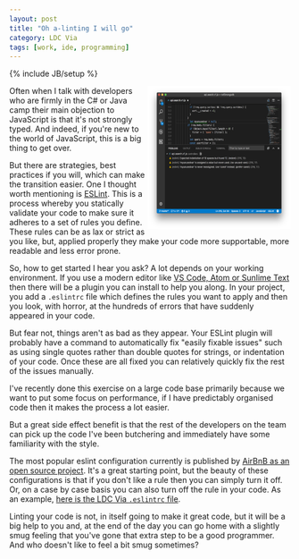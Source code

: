 ```yaml
---
layout: post
title: "Oh a-linting I will go"
category: LDC Via
tags: [work, ide, programming]
---
```

{% include JB/setup %}
<div class="blog-header">
  <img src="/assets/img/blog/eslint.png" alt="Header image: ESLint" title="Header image: ESLint" width="256px" height="256px" style="float: right;" />
</div>

Often when I talk with developers who are firmly in the C# or Java camp their main objection to JavaScript is that it's not strongly typed. And indeed, if you're new to the world of JavaScript, this is a big thing to get over. 

But there are strategies, best practices if you will, which can make the transition easier. One I thought worth mentioning is [ESLint](https://eslint.org/). This is a process whereby you statically validate your code to make sure it adheres to a set of rules you define. These rules can be as lax or strict as you like, but, applied properly they make your code more supportable, more readable and less error prone. 

So, how to get started I hear you ask? A lot depends on your working environment. If you use a modern editor like [VS Code, Atom or Sunlime Text](http://blog.ldcvia.com/2017/08/23/my-editor-sublime-text) then there will be a plugin you can install to help you along. In your project, you add a `.eslintrc` file which defines the rules you want to apply and then you look, with horror, at the hundreds of errors that have suddenly appeared in your code. 

But fear not, things aren't as bad as they appear. Your ESLint plugin will probably have a command to automatically fix "easily fixable issues" such as using single quotes rather than double quotes for strings, or indentation of your code. Once these are all fixed you can relatively quickly fix the rest of the issues manually. 

I've recently done this exercise on a large code base primarily because we want to put some focus on performance, if I have predictably organised code then it makes the process a lot easier. 

But a great side effect benefit is that the rest of the developers on the team can pick up the code I've been butchering and immediately have some familiarity with the style. 

The most popular eslint configuration currently is published by [AirBnB as an open source project](https://github.com/airbnb/javascript). It's a great starting point, but the beauty of these configurations is that if you don't like a rule then you can simply turn it off. Or, on a case by case basis you can also turn off the rule in your code. As an example, [here is the LDC Via `.eslintrc` file](/assets/files/eslintrc-demo.txt).

Linting your code is not, in itself going to make it great code, but it will be a big help to you and, at the end of the day you can go home with a slightly smug feeling that you've gone that extra step to be a good programmer. And who doesn't like to feel a bit smug sometimes?